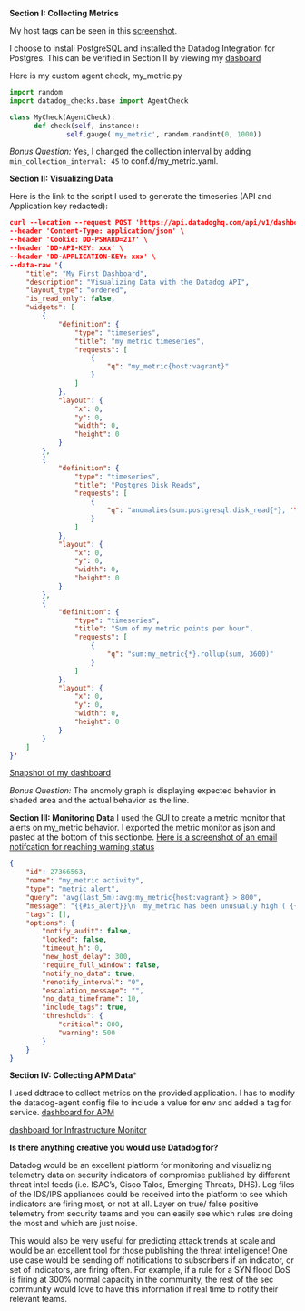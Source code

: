 **Section I: Collecting Metrics**

My host tags can be seen in this [screenshot](https://la-psql-zebra.s3.amazonaws.com/host_tags.PNG).

I choose to install PostgreSQL and installed the Datadog Integration for Postgres. This can be verified in Section II by viewing my [dasboard](https://la-psql-zebra.s3.amazonaws.com/my_first_dashboard_5min.PNG)

Here is my custom agent check, my_metric.py
```python
import random
import datadog_checks.base import AgentCheck

class MyCheck(AgentCheck):
      def check(self, instance):
              self.gauge('my_metric', random.randint(0, 1000))
```

*Bonus Question:*  Yes, I changed the collection interval by adding `min_collection_interval: 45` to conf.d/my_metric.yaml.

**Section II: Visualizing Data**

Here is the link to the script I used to generate the timeseries (API and Application key redacted):
```json
curl --location --request POST 'https://api.datadoghq.com/api/v1/dashboard' \
--header 'Content-Type: application/json' \
--header 'Cookie: DD-PSHARD=217' \
--header 'DD-API-KEY: xxx' \
--header 'DD-APPLICATION-KEY: xxx' \
--data-raw '{
    "title": "My First Dashboard",
    "description": "Visualizing Data with the Datadog API",
    "layout_type": "ordered",
    "is_read_only": false,
    "widgets": [
        {
            "definition": {
                "type": "timeseries",
                "title": "my metric timeseries",
                "requests": [
                    {
                        "q": "my_metric{host:vagrant}"
                    }
                ]
            },
            "layout": {
                "x": 0,
                "y": 0,
                "width": 0,
                "height": 0
            }
        },
        {
            "definition": {
                "type": "timeseries",
                "title": "Postgres Disk Reads",
                "requests": [
                    {
                        "q": "anomalies(sum:postgresql.disk_read{*}, '\''basic'\'', 2)"
                    }
                ]
            },
            "layout": {
                "x": 0,
                "y": 0,
                "width": 0,
                "height": 0
            }
        },
        {
            "definition": {
                "type": "timeseries",
                "title": "Sum of my metric points per hour",
                "requests": [
                    {
                        "q": "sum:my_metric{*}.rollup(sum, 3600)"
                    }
                ]
            },
            "layout": {
                "x": 0,
                "y": 0,
                "width": 0,
                "height": 0
            }
        }
    ]
}'
```

[Snapshot of my dashboard](https://la-psql-zebra.s3.amazonaws.com/my_first_dashboard_5min.PNG)

*Bonus Question:* The anomoly graph is displaying expected behavior in shaded area and the actual behavior as the line.

**Section III: Monitoring Data**
I used the GUI to create a metric monitor that alerts on my_metric behavior. I exported the metric monitor as json and pasted at the bottom of this sectionbe.
[Here is a screenshot of an email notifcation for reaching warning status](https://la-psql-zebra.s3.amazonaws.com/my_metric_warn.PNG)

```json
{
	"id": 27366563,
	"name": "my_metric activity",
	"type": "metric alert",
	"query": "avg(last_5m):avg:my_metric{host:vagrant} > 800",
	"message": "{{#is_alert}}\n  my_metric has been unusually high ( {{value}} ) for {{host.name}} over the past 5 minutes  @eric.kufta@gmail.com \n{{/is_alert}}\n\n{{#is_warning}}\n  my_metric has been above average ( {{value}} ) for {{host.name}} over the past 5 minutes  \n{{/is_warning}}\n\n{{#is_no_data}}\n  my_metric has no data over the past 10 minutes  @eric.kufta@gmail.com \n{{/is_no_data}}",
	"tags": [],
	"options": {
		"notify_audit": false,
		"locked": false,
		"timeout_h": 0,
		"new_host_delay": 300,
		"require_full_window": false,
		"notify_no_data": true,
		"renotify_interval": "0",
		"escalation_message": "",
		"no_data_timeframe": 10,
		"include_tags": true,
		"thresholds": {
			"critical": 800,
			"warning": 500
		}
	}
}
```

**Section IV: Collecting APM Data***

I used ddtrace to collect metrics on the provided application. I has to modify the datadog-agent config file to include a value for env and added a tag for service.
[dashboard for APM](https://la-psql-zebra.s3.amazonaws.com/apm_dashboard.PNG)

[dashboard for Infrastructure Monitor](https://la-psql-zebra.s3.amazonaws.com/apm_dashboard.PNG)

**Is there anything creative you would use Datadog for?**

Datadog would be an excellent platform for monitoring and visualizing telemetry data on security indicators of compromise published by different threat intel feeds (i.e. ISAC’s, Cisco Talos, Emerging Threats, DHS).  Log files of the IDS/IPS appliances could be received into the platform to see which indicators are firing most, or not at all. Layer on true/ false positive telemetry from security teams and you can easily see which rules are doing the most and which are just noise. 

This would also be very useful for predicting attack trends at scale and would be an excellent tool for those publishing the threat intelligence! One use case would be sending off notifications to subscribers if an indicator, or set of indicators, are firing often. For example, if a rule for a SYN flood DoS is firing at 300% normal capacity in the community, the rest of the sec community would love to have this information if real time to notify their relevant teams.

